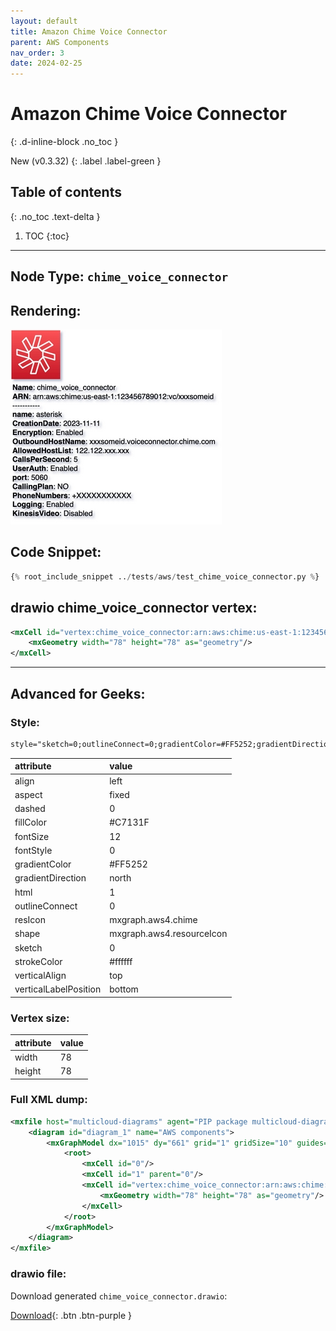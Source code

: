 ```yaml
---
layout: default
title: Amazon Chime Voice Connector
parent: AWS Components
nav_order: 3
date: 2024-02-25
---
```


# Amazon Chime Voice Connector
{: .d-inline-block .no_toc }

New (v0.3.32)
{: .label .label-green }

## Table of contents
{: .no_toc .text-delta }

1. TOC
{:toc}

---


## Node Type: ``chime_voice_connector``

## Rendering:

![lambda](output/jpg/chime_voice_connector.jpg)

## Code Snippet:

```python
{% root_include_snippet ../tests/aws/test_chime_voice_connector.py %}
```

## drawio chime_voice_connector vertex:

```xml
<mxCell id="vertex:chime_voice_connector:arn:aws:chime:us-east-1:123456789012:vc/xxxsomeid" parent="1" vertex="1">
    <mxGeometry width="78" height="78" as="geometry"/>
</mxCell>
```
---

## Advanced for Geeks:

### Style:
```html
style="sketch=0;outlineConnect=0;gradientColor=#FF5252;gradientDirection=north;fillColor=#C7131F;strokeColor=#ffffff;dashed=0;verticalLabelPosition=bottom;verticalAlign=top;align=left;html=1;fontSize=12;fontStyle=0;aspect=fixed;shape=mxgraph.aws4.resourceIcon;resIcon=mxgraph.aws4.chime;"
```

| attribute | value |
|:----------|:------|
|align| left |
|aspect| fixed |
|dashed| 0 |
|fillColor| #C7131F |
|fontSize| 12 |
|fontStyle| 0 |
|gradientColor| #FF5252 |
|gradientDirection| north |
|html| 1 |
|outlineConnect| 0 |
|resIcon| mxgraph.aws4.chime |
|shape| mxgraph.aws4.resourceIcon |
|sketch| 0 |
|strokeColor| #ffffff |
|verticalAlign| top |
|verticalLabelPosition| bottom |

### Vertex size:

| attribute | value |
|:---------|:-----------|
| width    | 78  |
| height   |78|

### Full XML dump:
```xml
<mxfile host="multicloud-diagrams" agent="PIP package multicloud-diagrams. Generate resources in draw.io compatible format for Cloud infrastructure. Copyrights @ Roman Tsypuk 2023. MIT license." type="MultiCloud">
    <diagram id="diagram_1" name="AWS components">
        <mxGraphModel dx="1015" dy="661" grid="1" gridSize="10" guides="1" tooltips="1" connect="1" arrows="1" fold="1" page="1" pageScale="1" pageWidth="850" pageHeight="1100" math="0" shadow="1">
            <root>
                <mxCell id="0"/>
                <mxCell id="1" parent="0"/>
                <mxCell id="vertex:chime_voice_connector:arn:aws:chime:us-east-1:123456789012:vc/xxxsomeid" value="&lt;b&gt;Name&lt;/b&gt;: chime_voice_connector&lt;BR&gt;&lt;b&gt;ARN&lt;/b&gt;: arn:aws:chime:us-east-1:123456789012:vc/xxxsomeid&lt;BR&gt;-----------&lt;BR&gt;&lt;b&gt;name&lt;/b&gt;: asterisk&lt;BR&gt;&lt;b&gt;CreationDate&lt;/b&gt;: 2023-11-11&lt;BR&gt;&lt;b&gt;Encryption&lt;/b&gt;: Enabled&lt;BR&gt;&lt;b&gt;OutboundHostName&lt;/b&gt;: xxxsomeid.voiceconnector.chime.com&lt;BR&gt;&lt;b&gt;AllowedHostList&lt;/b&gt;: 122.122.xxx.xxx&lt;BR&gt;&lt;b&gt;CallsPerSecond&lt;/b&gt;: 5&lt;BR&gt;&lt;b&gt;UserAuth&lt;/b&gt;: Enabled&lt;BR&gt;&lt;b&gt;port&lt;/b&gt;: 5060&lt;BR&gt;&lt;b&gt;CallingPlan&lt;/b&gt;: NO&lt;BR&gt;&lt;b&gt;PhoneNumbers&lt;/b&gt;: +XXXXXXXXXXX&lt;BR&gt;&lt;b&gt;Logging&lt;/b&gt;: Enabled&lt;BR&gt;&lt;b&gt;KinesisVideo&lt;/b&gt;: Disabled" style="sketch=0;outlineConnect=0;gradientColor=#FF5252;gradientDirection=north;fillColor=#C7131F;strokeColor=#ffffff;dashed=0;verticalLabelPosition=bottom;verticalAlign=top;align=left;html=1;fontSize=12;fontStyle=0;aspect=fixed;shape=mxgraph.aws4.resourceIcon;resIcon=mxgraph.aws4.chime;" parent="1" vertex="1">
                    <mxGeometry width="78" height="78" as="geometry"/>
                </mxCell>
            </root>
        </mxGraphModel>
    </diagram>
</mxfile>
```

### drawio file:

Download generated ``chime_voice_connector.drawio``:

[Download](output/drawio/chime_voice_connector.drawio){: .btn .btn-purple }